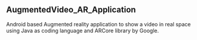 ## AugmentedVideo_AR_Application

Android based Augmented reality application to show a video in real space using Java as coding language and ARCore library by Google.
